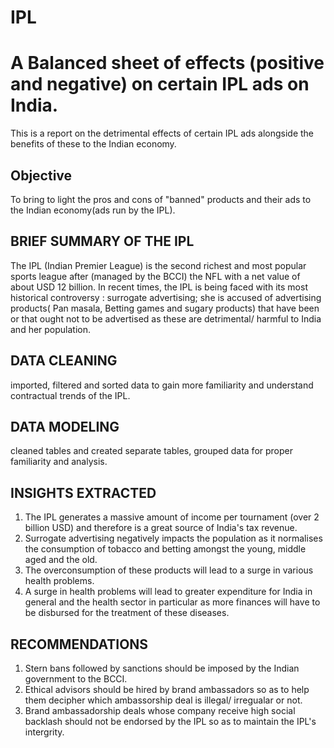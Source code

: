 # IPL
# A Balanced sheet of effects (positive and negative) on certain IPL ads on India.
This is a report on the detrimental effects of certain IPL ads alongside the benefits of these to the Indian economy.
## Objective
To bring to light the pros and cons of "banned" products and their ads to the Indian economy(ads run by the IPL).
## BRIEF SUMMARY OF THE IPL
The IPL (Indian Premier League) is the second richest and most popular sports league after (managed by the BCCI) the NFL with a net value of about USD 12 billion.
In recent times, the IPL is being faced with its most historical controversy : surrogate advertising; she is accused of advertising products( Pan masala, Betting games and sugary products) that have been or that ought not to be advertised as these are detrimental/ harmful to India and her population.
## DATA CLEANING
imported, filtered and sorted data to gain more familiarity and understand contractual trends of the IPL.
## DATA MODELING
cleaned tables and created separate tables, grouped data for proper familiarity and analysis.
## INSIGHTS EXTRACTED
1. The IPL generates a massive amount of income per tournament (over 2 billion USD) and therefore is a great source of India's tax revenue.
2. Surrogate advertising negatively impacts the population as it normalises the consumption of tobacco and betting amongst the young, middle aged and the old.
3. The overconsumption of these products will lead to a surge in various health problems.
4. A surge in health problems will lead to greater expenditure for India in general and the health sector in particular as more finances will have to be disbursed for the treatment of these diseases.
## RECOMMENDATIONS
1. Stern bans followed by sanctions should be imposed by the Indian government to the BCCI.
2. Ethical advisors should be hired by brand ambassadors so as to help them decipher which ambassorship deal is illegal/ irregualar or not.
3. Brand ambassadorship deals whose company receive high social backlash should not be endorsed by the IPL so as to maintain the IPL's intergrity.

